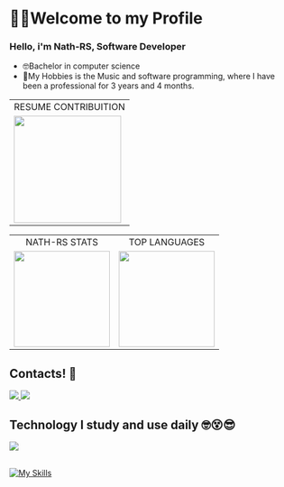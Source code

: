 <h1> 🧏‍♂️Welcome to my Profile </h1>
<h3> Hello, i'm Nath-RS, Software Developer </h3>


- 🤓Bachelor in computer science
- 🤩My Hobbies is the Music and software programming, where I have been a professional for 3 years and 4 months.

<div align="center">
  
  <div>
  <table>
    <tr align="center">
      <td>RESUME CONTRIBUITION</td> 
    </tr>
    <tr>
    <td>
      <a href="https://github.com/Nath-RS">
      <img height="190em" src="http://github-readme-streak-stats.herokuapp.com?user=Nath-RS&theme=dark&hide_border=true" />
      </a>
  </td>  
    </tr>
  </table>
  </div>

  <table>
    <tr align="center">
      <td>NATH-RS STATS</td>
      <td>TOP LANGUAGES </td> 
    </tr>
    <tr>
      <td>  <img  height="170em"  src="https://github-readme-stats.vercel.app/api?username=Nath-RS&show_icons=true&hide=commits&hide_border=true&theme=dark&hide_title=true&title_color=FFA500&cache_seconds=1800" /> </a> </td>
      <td> <a href="https://github.com/Nath-RS"> <img height="170em" src="https://github-readme-stats.vercel.app/api/top-langs/?username=Nath-RS&layout=compact&lang_count=3&theme=dark&exclude_repo=QualidadeSW&hide_border=true&hide_title=true"/> </a> </td>
    </tr>
  </table>
</div>

<h2>Contacts! 📱</h2>
<a href="https://www.instagram.com/nathjan_souza/" target="_blank"><img src="https://img.shields.io/badge/-Instagram-%23E4405F?style=for-the-badge&logo=instagram&logoColor=white" target="_blank">  </a>
 	<a href="https://www.linkedin.com/in/nathan-rodrigues-de-souza/" target="_blank"><img src="https://img.shields.io/badge/-LinkedIn-%230077B5?style=for-the-badge&logo=linkedin&logoColor=white" target="_blank"> </a> 

<h2>Technology I study and use daily 🤓😵😎</h2>
<img src="https://media.licdn.com/dms/image/v2/D4D16AQE5aQJvKeF3Wg/profile-displaybackgroundimage-shrink_350_1400/B4DZe0zRfmGkAY-/0/1751085030443?e=1755734400&v=beta&t=Nu34npV4wg9RP7-70LJW8o64ShLQI6vHMujUwhJQpGw"/>

<div style="display: inline_block"><br>
  
  [![My Skills](https://skillicons.dev/icons?i=visualstudio,dotnet,aws,cs,c,unity,react,js,html,css,bootstrap,git,mysql,linux)](https://skillicons.dev)
</div>
